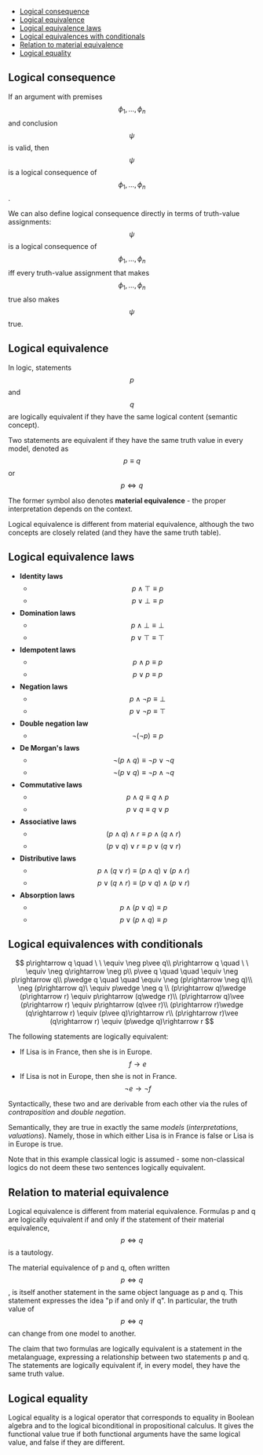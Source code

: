 
<!-- TOC -->

- [Logical consequence](#logical-consequence)
- [Logical equivalence](#logical-equivalence)
- [Logical equivalence laws](#logical-equivalence-laws)
- [Logical equivalences with conditionals](#logical-equivalences-with-conditionals)
- [Relation to material equivalence](#relation-to-material-equivalence)
- [Logical equality](#logical-equality)

<!-- /TOC -->


## Logical consequence
If an argument with premises $$\phi_1,\dots,\phi_n$$ 
and conclusion $$\psi$$ is valid, 
then $$\psi$$ is a logical consequence of $$\phi_1,\dots,\phi_n$$.

We can also define logical consequence directly in terms of truth-value assignments: 
$$\psi$$ is a logical consequence of $$\phi_1,\dots,\phi_n$$ 
iff every truth-value assignment 
that makes $$\phi_1,\dots,\phi_n$$ true 
also makes $$\psi$$ true.


## Logical equivalence
In logic, statements $$p$$ and $$q$$ are logically equivalent if they have the same logical content (semantic concept).

Two statements are equivalent if they have the same truth value in every model, 
denoted as $$p\equiv q$$ or $$p\iff q$$

The former symbol also denotes __material equivalence__ - the proper interpretation depends on the context.

Logical equivalence is different from material equivalence, although the two concepts are closely related (and they have the same truth table).


## Logical equivalence laws

- **Identity laws**
  - $$\quad p \land \top \equiv p$$ 
  - $$\quad p \lor \bot\equiv p$$
- **Domination laws**
  - $$\quad p\land \bot \equiv \bot$$ 
  - $$\quad p \lor  \top \equiv \top$$
- **Idempotent laws**
  - $$\quad p \land p \equiv p$$
  - $$\quad p \lor  p \equiv p$$
- **Negation laws**
  - $$\quad p\land\lnot p\equiv\bot$$
  - $$\quad p\lor\lnot p\equiv\top$$
- **Double negation law**
  - $$\quad \lnot (\lnot p) \equiv p$$
- **De Morgan's laws**
  - $$\lnot (p\land q) \equiv \lnot p \lor \lnot q$$
  - $$\lnot (p \lor q) \equiv \lnot p \land \lnot q$$
- **Commutative laws**
  - $$\quad p \land q \equiv q \land p$$
  - $$\quad p \lor q \equiv q \lor p$$
- **Associative laws**
  - $$(p \land q) \land r \equiv p \land (q \land r)$$
  - $$(p \lor q) \lor r \equiv p \lor (q \lor r)$$
- **Distributive laws**
  - $$p \land (q \lor r) \equiv (p \land q) \lor (p \land r)$$
  - $$p \lor (q \land r) \equiv (p \lor q) \land (p \lor r)$$
- **Absorption laws**
  - $$p \land (p \lor q) \equiv p$$
  - $$p \lor (p \land q) \equiv p$$


## Logical equivalences with conditionals

$$
p\rightarrow q \quad \ \ \equiv \neg p\vee q\\
p\rightarrow q \quad \ \ \equiv \neg q\rightarrow \neg p\\
p\vee q \quad \quad      \equiv \neg p\rightarrow q\\
p\wedge q \quad \quad    \equiv \neg (p\rightarrow \neg q)\\
\neg (p\rightarrow q)\   \equiv p\wedge \neg q
\\
(p\rightarrow q)\wedge (p\rightarrow r) \equiv p\rightarrow (q\wedge r)\\
(p\rightarrow q)\vee (p\rightarrow r)   \equiv p\rightarrow (q\vee r)\\
(p\rightarrow r)\wedge (q\rightarrow r) \equiv (p\vee q)\rightarrow r\\
(p\rightarrow r)\vee (q\rightarrow r)  \equiv (p\wedge q)\rightarrow r
$$


The following statements are logically equivalent:
- If Lisa is in France, then she is in Europe.
  $$f\rightarrow e$$
- If Lisa is not in Europe, then she is not in France.
  $$\neg e\rightarrow \neg f$$

Syntactically, these two and are derivable from each other via the rules of _contraposition_ and _double negation_.

Semantically, they are true in exactly the same _models_ (_interpretations_, _valuations_). Namely, those in which either Lisa is in France is false or Lisa is in Europe is true.

Note that in this example classical logic is assumed - some non-classical logics do not deem these two sentences logically equivalent.


## Relation to material equivalence
Logical equivalence is different from material equivalence. Formulas p and q are logically equivalent if and only if the statement of their material equivalence, $$p\iff q$$ is a tautology.

The material equivalence of p and q, often written $$p\iff q$$, is itself another statement in the same object language as p and q. This statement expresses the idea "p if and only if q". In particular, the truth value of $$p\iff q$$ can change from one model to another.

The claim that two formulas are logically equivalent is a statement in the metalanguage, expressing a relationship between two statements p and q. The statements are logically equivalent if, in every model, they have the same truth value.


## Logical equality
Logical equality is a logical operator that corresponds to equality in Boolean algebra and to the logical biconditional in propositional calculus. It gives the functional value true if both functional arguments have the same logical value, and false if they are different.

